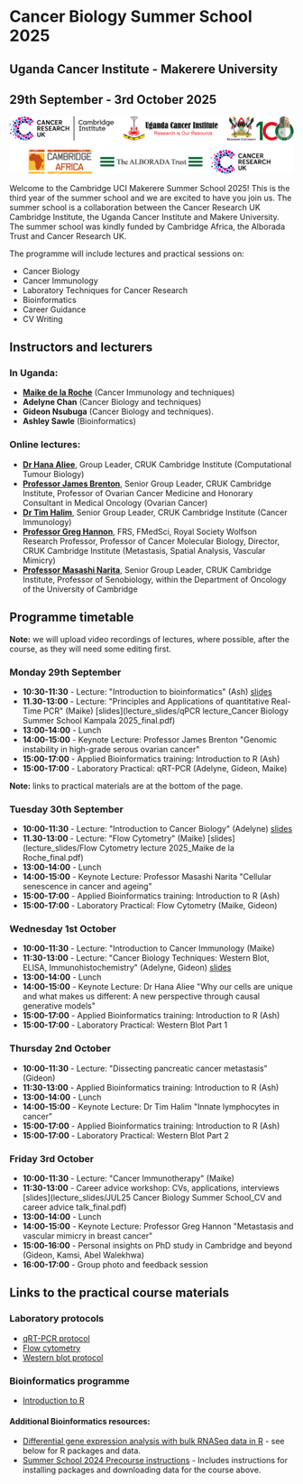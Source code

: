 # Cancer Biology Summer School 2025
## Uganda Cancer Institute - Makerere University
## 29th September - 3rd October 2025    

![](./images/Logos2024.png)

Welcome to the Cambridge UCI Makerere Summer School 2025! This is the third year
of the summer school and we are excited to have you join us. The summer school
is a collaboration between the Cancer Research UK Cambridge Institute, the
Uganda Cancer Institute and Makere University. The summer school was kindly
funded by Cambridge Africa, the Alborada Trust and Cancer Research UK.

The programme will include lectures and practical sessions on:

* Cancer Biology    
* Cancer Immunology    
* Laboratory Techniques for Cancer Research   
* Bioinformatics    
* Career Guidance    
* CV Writing   

## Instructors and lecturers

### In Uganda:
  
* **[Maike de la Roche](https://www.cruk.cam.ac.uk/research-groups/de-la-roche-group)** (Cancer Immunology and techniques)    
* **Adelyne Chan** (Cancer Biology and techniques)    
* **Gideon Nsubuga** (Cancer Biology and techniques).  
* **Ashley Sawle** (Bioinformatics) 

### Online lectures:

* **[Dr Hana Aliee](https://www.cruk.cam.ac.uk/research-groups/aliee-group)**, Group Leader, CRUK Cambridge Institute (Computational Tumour Biology)   
* **[Professor James Brenton](https://www.cruk.cam.ac.uk/research-groups/brenton-group)**, Senior Group Leader, CRUK Cambridge Institute, Professor of Ovarian Cancer Medicine and Honorary Consultant in Medical Oncology (Ovarian Cancer)     
* **[Dr Tim Halim](https://www.cruk.cam.ac.uk/research-groups/halim-group)**, Senior Group Leader, CRUK Cambridge Institute (Cancer Immunology)   
* **[Professor Greg Hannon](https://www.cruk.cam.ac.uk/research-groups/hannon-group)**, FRS, FMedSci, Royal Society Wolfson Research Professor, Professor of Cancer Molecular Biology, Director, CRUK Cambridge Institute (Metastasis, Spatial Analysis, Vascular Mimicry)   
* **[Professor Masashi Narita](https://www.cruk.cam.ac.uk/research-groups/narita-group)**, Senior Group Leader, CRUK Cambridge Institute, Professor of Senobiology, within the Department of Oncology of the University of Cambridge       

## Programme timetable

**Note:** we will upload video recordings of lectures, where possible, after the
course, as they will need some editing first.

### Monday 29th September

* **10:30-11:30** - Lecture: "Introduction to bioinformatics" (Ash) [slides](lecture_slides/BioinformaticsLecture.pdf)   
* **11.30-13:00** - Lecture: "Principles and Applications of quantitative Real-Time PCR" (Maike) [slides](lecture_slides/qPCR lecture_Cancer Biology Summer School Kampala 2025_final.pdf)    
* **13:00-14:00** - Lunch
* **14:00-15:00** - Keynote Lecture: Professor James Brenton "Genomic instability in high-grade serous ovarian cancer"
* **15:00-17:00** - Applied Bioinformatics training: Introduction to R (Ash)    
* **15:00-17:00** - Laboratory Practical: qRT-PCR (Adelyne, Gideon, Maike)

**Note:** links to practical materials are at the bottom of the page.   

### Tuesday 30th September

* **10:00-11:30** - Lecture: "Introduction to Cancer Biology" (Adelyne) [slides](lecture_slides/IntroductionToCancerBiology.pdf)  
* **11.30-13:00** - Lecture: "Flow Cytometry" (Maike) [slides](lecture_slides/Flow Cytometry lecture 2025_Maike de la Roche_final.pdf)    
* **13:00-14:00** - Lunch 
* **14:00-15:00** - Keynote Lecture: Professor Masashi Narita "Cellular senescence in cancer and ageing"   
* **15:00-17:00** - Applied Bioinformatics training: Introduction to R (Ash)   
* **15:00-17:00** - Laboratory Practical: Flow Cytometry (Maike, Gideon) 

### Wednesday 1st October

* **10:00-11:30** - Lecture: "Introduction to Cancer Immunology (Maike)   
* **11:30-13:00** - Lecture: "Cancer Biology Techniques: Western Blot, ELISA, Immunohistochemistry" (Adelyne, Gideon) [slides](lecture_slides/WB_ELISA_IHC.pdf)   
* **13:00-14:00** - Lunch  
* **14:00-15:00** - Keynote Lecture: Dr Hana Aliee "Why our cells are unique and what makes us different: A new perspective through causal generative models"   
* **15:00-17:00** - Applied Bioinformatics training: Introduction to R (Ash)   
* **15:00-17:00** - Laboratory Practical: Western Blot Part 1  

### Thursday 2nd October

* **10:00-11:30** -  Lecture: "Dissecting pancreatic cancer metastasis" (Gideon)    
* **11:30-13:00** -  Applied Bioinformatics training: Introduction to R (Ash)   
* **13:00-14:00** -  Lunch  
* **14:00-15:00** -  Keynote Lecture: Dr Tim Halim "Innate lymphocytes in cancer"  
* **15:00-17:00** -  Applied Bioinformatics training: Introduction to R (Ash)   
* **15:00-17:00** -  Laboratory Practical: Western Blot Part 2  

### Friday 3rd October

* **10:00-11:30** - Lecture: "Cancer Immunotherapy" (Maike)    
* **11:30-13:00** - Career advice workshop: CVs, applications, interviews [slides](lecture_slides/JUL25 Cancer Biology Summer School_CV and career advice talk_final.pdf)   
* **13:00-14:00** - Lunch  
* **14:00-15:00** - Keynote Lecture: Professor Greg Hannon "Metastasis and vascular mimicry in breast cancer"  
* **15:00-16:00** - Personal insights on PhD study in Cambridge and beyond (Gideon, Kamsi, Abel Walekhwa)  
* **16:00-17:00** - Group photo and feedback session  


## Links to the practical course materials

### Laboratory protocols

* [qRT-PCR protocol]()
* [Flow cytometry]()
* [Western blot protocol]()

### Bioinformatics programme

* [Introduction to R](https://bioinformatics-core-shared-training.github.io/Summer_School_2025_R_Intro/)

#### Additional Bioinformatics resources:

* [Differential gene expression analysis with bulk RNASeq data in R](https://bioinformatics-core-shared-training.github.io/Reverse_Summer_School_2024_RNAseq) - see below for R packages and data.
* [Summer School 2024 Precourse instructions](https://bioinformatics-core-shared-training.github.io/Reverse_Summer_School_2024_PreCourse/) - Includes instructions for installing packages and downloading data for the course above.